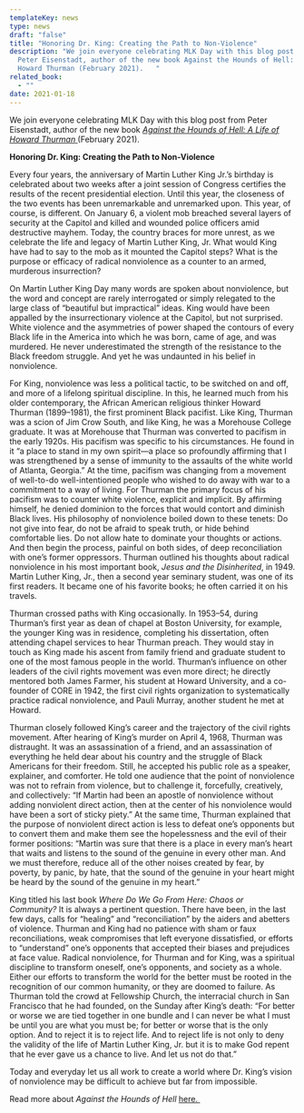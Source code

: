 ```yaml
---
templateKey: news
type: news
draft: "false"
title: "Honoring Dr. King: Creating the Path to Non-Violence"
description: "We join everyone celebrating MLK Day with this blog post from
  Peter Eisenstadt, author of the new book Against the Hounds of Hell: A Life of
  Howard Thurman (February 2021).   "
related_book:
  - ""
date: 2021-01-18
---
```

We join everyone celebrating MLK Day with this blog post from Peter Eisenstadt, author of the new book [*Against the Hounds of Hell: A Life of Howard Thurman* ](https://www.upress.virginia.edu/title/5390)(February 2021).   

**Honoring Dr. King: Creating the Path to Non-Violence**    

Every four years, the anniversary of Martin Luther King Jr.’s birthday is celebrated about two weeks after a joint session of Congress certifies the results of the recent presidential election. Until this year, the closeness of the two events has been unremarkable and unremarked upon. This year, of course, is different. On January 6, a violent mob breached several layers of security at the Capitol and killed and wounded police officers amid destructive mayhem. Today, the country braces for more unrest, as we celebrate the life and legacy of Martin Luther King, Jr. What would King have had to say to the mob as it mounted the Capitol steps? What is the purpose or efficacy of radical nonviolence as a counter to an armed, murderous insurrection?

On Martin Luther King Day many words are spoken about nonviolence, but the word and concept are rarely interrogated or simply relegated to the large class of “beautiful but impractical” ideas. King would have been appalled by the insurrectionary violence at the Capitol, but not surprised. White violence and the asymmetries of power shaped the contours of every Black life in the America into which he was born, came of age, and was murdered. He never underestimated the strength of the resistance to the Black freedom struggle. And yet he was undaunted in his belief in nonviolence.

For King, nonviolence was less a political tactic, to be switched on and off, and more of a lifelong spiritual discipline. In this, he learned much from his older contemporary, the African American religious thinker Howard Thurman (1899–1981), the first prominent Black pacifist. Like King, Thurman was a scion of Jim Crow South, and like King, he was a Morehouse College graduate. It was at Morehouse that Thurman was converted to pacifism in the early 1920s. His pacifism was specific to his circumstances. He found in it “a place to stand in my own spirit—a place so profoundly affirming that I was strengthened by a sense of immunity to the assaults of the white world of Atlanta, Georgia.” At the time, pacifism was changing from a movement of well-to-do well-intentioned people who wished to do away with war to a commitment to a way of living. For Thurman the primary focus of his pacifism was to counter white violence, explicit and implicit. By affirming himself, he denied dominion to the forces that would contort and diminish Black lives. His philosophy of nonviolence boiled down to these tenets: Do not give into fear, do not be afraid to speak truth, or hide behind comfortable lies. Do not allow hate to dominate your thoughts or actions. And then begin the process, painful on both sides, of deep reconciliation with one’s former oppressors. Thurman outlined his thoughts about radical nonviolence in his most important book, *Jesus and the Disinherited*, in 1949. Martin Luther King, Jr., then a second year seminary student, was one of its first readers. It became one of his favorite books; he often carried it on his travels.

Thurman crossed paths with King occasionally. In 1953–54, during Thurman’s first year as dean of chapel at Boston University, for example, the younger King was in residence, completing his dissertation, often attending chapel services to hear Thurman preach. They would stay in touch as King made his ascent from family friend and graduate student to one of the most famous people in the world. Thurman’s influence on other leaders of the civil rights movement was even more direct; he directly mentored both James Farmer, his student at Howard University, and a co-founder of CORE in 1942, the first civil rights organization to systematically practice radical nonviolence, and Pauli Murray, another student he met at Howard.

Thurman closely followed King’s career and the trajectory of the civil rights movement. After hearing of King’s murder on April 4, 1968, Thurman was distraught. It was an assassination of a friend, and an assassination of everything he held dear about his country and the struggle of Black Americans for their freedom. Still, he accepted his public role as a speaker, explainer, and comforter. He told one audience that the point of nonviolence was not to refrain from violence, but to challenge it, forcefully, creatively, and collectively: “If Martin had been an apostle of nonviolence without adding nonviolent direct action, then at the center of his nonviolence would have been a sort of sticky piety.” At the same time, Thurman explained that the purpose of nonviolent direct action is less to defeat one’s opponents but to convert them and make them see the hopelessness and the evil of their former positions: “Martin was sure that there is a place in every man’s heart that waits and listens to the sound of the genuine in every other man. And we must therefore, reduce all of the other noises created by fear, by poverty, by panic, by hate, that the sound of the genuine in your heart might be heard by the sound of the genuine in my heart.”

King titled his last book *Where Do We Go From Here: Chaos or Community?* It is always a pertinent question. There have been, in the last few days, calls for “healing” and “reconciliation” by the aiders and abetters of violence. Thurman and King had no patience with sham or faux reconciliations, weak compromises that left everyone dissatisfied, or efforts to “understand” one’s opponents that accepted their biases and prejudices at face value. Radical nonviolence, for Thurman and for King, was a spiritual discipline to transform oneself, one’s opponents, and society as a whole. Either our efforts to transform the world for the better must be rooted in the recognition of our common humanity, or they are doomed to failure. As Thurman told the crowd at Fellowship Church, the interracial church in San Francisco that he had founded, on the Sunday after King’s death: “For better or worse we are tied together in one bundle and I can never be what I must be until you are what you must be; for better or worse that is the only option. And to reject it is to reject life. And to reject life is not only to deny the validity of the life of Martin Luther King, Jr. but it is to make God repent that he ever gave us a chance to live. And let us not do that.”

Today and everyday let us all work to create a world where Dr. King’s vision of nonviolence may be difficult to achieve but far from impossible.

Read more about *Against the Hounds of Hell* [here. ](https://www.upress.virginia.edu/title/5390)